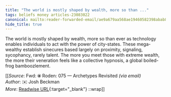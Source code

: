 ```yaml
---
title: "The world is mostly shaped by wealth, more so than ..."
tags: beliefs money articles-23083022
canonical: mailto:reader-forwarded-email/ae9a679aa568ae19460582398abab8d6
hide_title: true
---
```


The world is mostly shaped by wealth, more so than ever as technology enables individuals to act with the power of city-states. These mega-wealthy establish sinecures based largely on proximity, signaling, sycophancy, rarely talent. The more you meet those with extreme wealth, the more their veneration feels like a collective hypnosis, a global boiled-frog bamboozlement.


[[_Source_: Fwd: ⦿ Roden: 075 — Archetypes Revisited _(via email)_<br>
_Author_: ✉️ Josh Beckman<br>
_More_: [Readwise URL](https://readwise.io/open/452985774){:target="_blank"}
::wrap]]